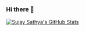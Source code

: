 ### Hi there 👋
<a href="https://github.com/sujaysathya">
  <img src="https://github-readme-stats.vercel.app/api?username=sujaysathya&show_icons=true" alt="Sujay Sathya's GitHub Stats" />
</a>
<!--
**sujaysathya/sujaysathya** is a ✨ _special_ ✨ repository because its `README.md` (this file) appears on your GitHub profile.

Here are some ideas to get you started:

- 🔭 I’m currently working on ...
- 🌱 I’m currently learning ...
- 👯 I’m looking to collaborate on ...
- 🤔 I’m looking for help with ...
- 💬 Ask me about ...
- 📫 How to reach me: ...
- 😄 Pronouns: ...
- ⚡ Fun fact: ...
-->
